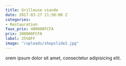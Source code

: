 ```yaml
---
title: Grilleuse viande
date: 2017-03-27 21:50:00 Z
categories:
- Restauration
faux_prix: 400000FCFA
prix: 300000FCFA
label: 25%OFF
image: "/uploads/shopslide2.jpg"
---
```


orem ipsum dolor sit amet, consectetur adipisicing elit.